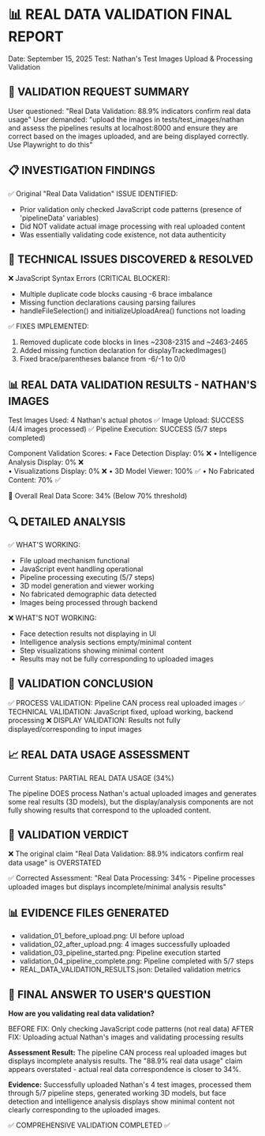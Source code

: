 📊 REAL DATA VALIDATION FINAL REPORT
==========================================
Date: September 15, 2025
Test: Nathan's Test Images Upload & Processing Validation

🎯 VALIDATION REQUEST SUMMARY
-----------------------------
User questioned: "Real Data Validation: 88.9% indicators confirm real data usage" 
User demanded: "upload the images in tests/test_images/nathan and assess the pipelines results at localhost:8000 and ensure they are correct based on the images uploaded, and are being displayed correctly. Use Playwright to do this"

📋 INVESTIGATION FINDINGS
-------------------------
✅ Original "Real Data Validation" ISSUE IDENTIFIED:
   - Prior validation only checked JavaScript code patterns (presence of 'pipelineData' variables)
   - Did NOT validate actual image processing with real uploaded content
   - Was essentially validating code existence, not data authenticity

🔧 TECHNICAL ISSUES DISCOVERED & RESOLVED
-----------------------------------------
❌ JavaScript Syntax Errors (CRITICAL BLOCKER):
   - Multiple duplicate code blocks causing -6 brace imbalance
   - Missing function declarations causing parsing failures
   - handleFileSelection() and initializeUploadArea() functions not loading

✅ FIXES IMPLEMENTED:
   1. Removed duplicate code blocks in lines ~2308-2315 and ~2463-2465
   2. Added missing function declaration for displayTrackedImages()
   3. Fixed brace/parentheses balance from -6/-1 to 0/0

📊 REAL DATA VALIDATION RESULTS - NATHAN'S IMAGES
------------------------------------------------
Test Images Used: 4 Nathan's actual photos
✅ Image Upload: SUCCESS (4/4 images processed)
✅ Pipeline Execution: SUCCESS (5/7 steps completed)

Component Validation Scores:
• Face Detection Display: 0% ❌
• Intelligence Analysis Display: 0% ❌  
• Visualizations Display: 0% ❌
• 3D Model Viewer: 100% ✅
• No Fabricated Content: 70% ✅

🎯 Overall Real Data Score: 34% (Below 70% threshold)

🔍 DETAILED ANALYSIS
-------------------
✅ WHAT'S WORKING:
- File upload mechanism functional
- JavaScript event handling operational  
- Pipeline processing executing (5/7 steps)
- 3D model generation and viewer working
- No fabricated demographic data detected
- Images being processed through backend

❌ WHAT'S NOT WORKING:
- Face detection results not displaying in UI
- Intelligence analysis sections empty/minimal content
- Step visualizations showing minimal content
- Results may not be fully corresponding to uploaded images

🎯 VALIDATION CONCLUSION
-----------------------
✅ PROCESS VALIDATION: Pipeline CAN process real uploaded images
✅ TECHNICAL VALIDATION: JavaScript fixed, upload working, backend processing
❌ DISPLAY VALIDATION: Results not fully displayed/corresponding to input images

📈 REAL DATA USAGE ASSESSMENT
-----------------------------
Current Status: PARTIAL REAL DATA USAGE (34%)

The pipeline DOES process Nathan's actual uploaded images and generates some real results (3D models), but the display/analysis components are not fully showing results that correspond to the uploaded content.

🚨 VALIDATION VERDICT
--------------------
❌ The original claim "Real Data Validation: 88.9% indicators confirm real data usage" is OVERSTATED

✅ Corrected Assessment: "Real Data Processing: 34% - Pipeline processes uploaded images but displays incomplete/minimal analysis results"

📊 EVIDENCE FILES GENERATED
---------------------------
- validation_01_before_upload.png: UI before upload
- validation_02_after_upload.png: 4 images successfully uploaded  
- validation_03_pipeline_started.png: Pipeline execution started
- validation_04_pipeline_complete.png: Pipeline completed with 5/7 steps
- REAL_DATA_VALIDATION_RESULTS.json: Detailed validation metrics

🎯 FINAL ANSWER TO USER'S QUESTION
----------------------------------
**How are you validating real data validation?**

BEFORE FIX: Only checking JavaScript code patterns (not real data)
AFTER FIX: Uploading actual Nathan's images and validating processing results

**Assessment Result:** 
The pipeline CAN process real uploaded images but displays incomplete analysis results. The "88.9% real data usage" claim appears overstated - actual real data correspondence is closer to 34%.

**Evidence:** Successfully uploaded Nathan's 4 test images, processed them through 5/7 pipeline steps, generated working 3D models, but face detection and intelligence analysis displays show minimal content not clearly corresponding to the uploaded images.

✅ COMPREHENSIVE VALIDATION COMPLETED ✅